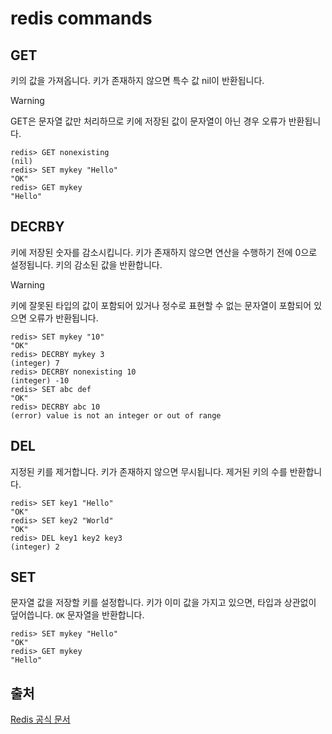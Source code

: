 # redis commands

## GET

키의 값을 가져옵니다. 키가 존재하지 않으면 특수 값 nil이 반환됩니다.

> [!WARNING]
> 
> GET은 문자열 값만 처리하므로 키에 저장된 값이 문자열이 아닌 경우 오류가 반환됩니다.

```shell
redis> GET nonexisting
(nil)
redis> SET mykey "Hello"
"OK"
redis> GET mykey
"Hello"
```

## DECRBY

키에 저장된 숫자를 감소시킵니다. 키가 존재하지 않으면 연산을 수행하기 전에 0으로 설정됩니다.
키의 감소된 값을 반환합니다.

> [!WARNING]
> 
> 키에 잘못된 타입의 값이 포함되어 있거나 정수로 표현할 수 없는 문자열이 포함되어 있으면 오류가 반환됩니다.

```shell
redis> SET mykey "10"
"OK"
redis> DECRBY mykey 3
(integer) 7
redis> DECRBY nonexisting 10
(integer) -10
redis> SET abc def
"OK"
redis> DECRBY abc 10
(error) value is not an integer or out of range
```

## DEL

지정된 키를 제거합니다. 키가 존재하지 않으면 무시됩니다.
제거된 키의 수를 반환합니다.

```shell
redis> SET key1 "Hello"
"OK"
redis> SET key2 "World"
"OK"
redis> DEL key1 key2 key3
(integer) 2
````

## SET

문자열 값을 저장할 키를 설정합니다. 키가 이미 값을 가지고 있으면, 타입과 상관없이 덮어씁니다.
`OK` 문자열을 반환합니다.

```shell
redis> SET mykey "Hello"
"OK"
redis> GET mykey
"Hello"
```

## 출처
[Redis 공식 문서](https://redis.io/docs/latest/commands)